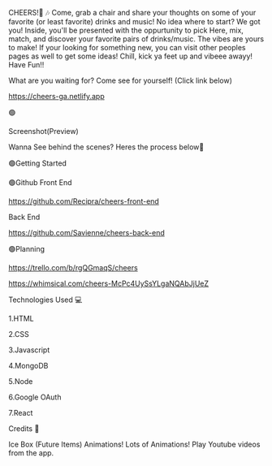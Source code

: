 CHEERS!🍻 🎶
Come, grab a chair and share your thoughts on some of your favorite (or least favorite) drinks and music! No idea where to start? We got you! Inside, you'll be presented with the oppurtunity to pick Here, mix, match, and discover your favorite pairs of drinks/music. The vibes are yours to make! If your looking for something new, you can visit other peoples pages as well to get some ideas! Chill, kick ya feet up and vibeee awayy! Have Fun!!

What are you waiting for? Come see for yourself! (Click link below)  

https://cheers-ga.netlify.app


🟢 

Screenshot(Preview) 

Wanna See behind the scenes? Heres the process below🚧

🟢Getting Started  


🟢Github
 Front End  

 https://github.com/Recipra/cheers-front-end

 Back End  

 https://github.com/Savienne/cheers-back-end


🟢Planning  

https://trello.com/b/rgQGmaqS/cheers  

https://whimsical.com/cheers-McPc4UySsYLgaNQAbJjUeZ

Technologies Used 💻  

1.HTML

2.CSS

3.Javascript

4.MongoDB

5.Node

6.Google OAuth

7.React


Credits 🤝


Ice Box (Future Items)
Animations! Lots of Animations!
Play Youtube videos from the app.